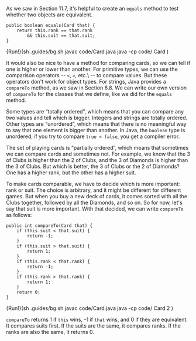 As we saw in Section 11.7, it's helpful to create an `equals` method to test whether two objects are equivalent.

```code
public boolean equals(Card that) {
    return this.rank == that.rank
        && this.suit == that.suit;
}
```

{Run!}(sh .guides/bg.sh javac code/Card.java java -cp code/ Card )



It would also be nice to have a method for comparing cards, so we can tell if one is higher or lower than another.
For primitive types, we can use the comparison operators -- `<`, `>`, etc.\ -- to compare values.
But these operators don't work for object types.
For strings, Java provides a `compareTo` method, as we saw in Section 6.8.
We can write our own version of `compareTo` for the classes that we define, like we did for the `equals` method.


Some types are “totally ordered”, which means that you can compare any two values and tell which is bigger.
Integers and strings are totally ordered.
Other types are “unordered”, which means that there is no meaningful way to say that one element is bigger than another.
In Java, the `boolean` type is unordered; if you try to compare `true < false`, you get a compiler error.

The set of playing cards is “partially ordered”, which means that sometimes we can compare cards and sometimes not.
For example, we know that the 3 of Clubs is higher than the 2 of Clubs, and the 3 of Diamonds is higher than the 3 of Clubs.
But which is better, the 3 of Clubs or the 2 of Diamonds?
One has a higher rank, but the other has a higher suit.


To make cards comparable, we have to decide which is more important: rank or suit.
The choice is arbitrary, and it might be different for different games.
But when you buy a new deck of cards, it comes sorted with all the Clubs together, followed by all the Diamonds, and so on.
So for now, let's say that suit is more important.
With that decided, we can write `compareTo` as follows:

```code
public int compareTo(Card that) {
    if (this.suit < that.suit) {
        return -1;
    }
    if (this.suit > that.suit) {
        return 1;
    }
    if (this.rank < that.rank) {
        return -1;
    }
    if (this.rank > that.rank) {
        return 1;
    }
    return 0;
}
```

{Run!}(sh .guides/bg.sh javac code/Card.java java -cp code/ Card 2 )


`compareTo` returns 1 if `this` wins, -1 if `that` wins, and 0 if they are equivalent.
It compares suits first.
If the suits are the same, it compares ranks.
If the ranks are also the same, it returns 0.